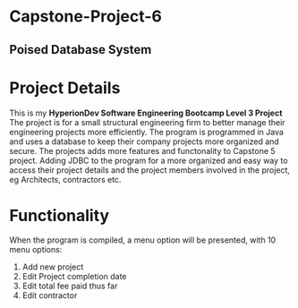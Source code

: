 # Capstone-Project-6
## Poised Database System

# Project Details

This is my **HyperionDev Software Engineering Bootcamp Level 3 Project** The project is for a small structural engineering firm to better manage their engineering projects more efficiently. The program is programmed in Java and uses a database to keep their company projects more organized and secure. The projects adds more features and functonality to Capstone 5 project. Adding JDBC to the program for a more organized and easy way to access their project details and the project members involved in the project, eg Architects, contractors etc.


# Functionality

When the program is compiled, a menu option will be presented, with 10 menu options:

1. Add new project
2. Edit Project completion date
3. Edit total fee paid thus far
4. Edit contractor


